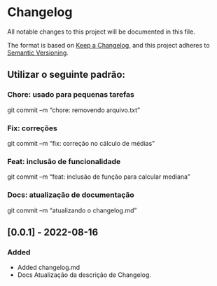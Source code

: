 # Changelog
All notable changes to this project will be documented in this file.

The format is based on [Keep a Changelog](https://keepachangelog.com/en/1.0.0/),
and this project adheres to [Semantic Versioning](https://semver.org/spec/v2.0.0.html).

## Utilizar o seguinte padrão:
### **Chore: usado para pequenas tarefas**
git commit –m “chore: removendo arquivo.txt”
### **Fix: correções**
git commit –m “fix: correção no cálculo de médias”
### **Feat: inclusão de funcionalidade**
git commit –m “feat: inclusão de função para calcular mediana”
### **Docs: atualização de documentação**
git commit –m “atualizando o changelog.md”



## [0.0.1] - 2022-08-16
### Added
- Added changelog.md
- Docs Atualização da descrição de Changelog.

  